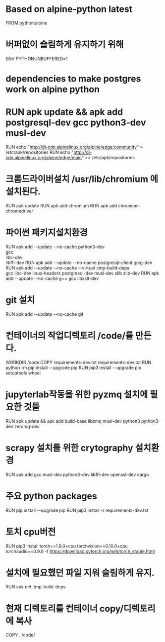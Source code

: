 # Based on alpine-python latest 
FROM python:alpine
# 버퍼없이 슬림하게 유지하기 위해
ENV PYTHONUNBUFFERED=1
# dependencies to make postgres work on alpine python
# RUN apk update && apk add postgresql-dev gcc python3-dev musl-dev

RUN echo "http://dl-cdn.alpinelinux.org/alpine/edge/community" > /etc/apk/repositories
RUN echo "http://dl-cdn.alpinelinux.org/alpine/edge/main" >> /etc/apk/repositories

# 크롬드라이버설치 /usr/lib/chromium 에 설치된다.
RUN apk update
RUN apk add chromium
RUN apk add chromium-chromedriver

# 파이썬 패키지설치환경
RUN apk add --update --no-cache python3-dev \
                        gcc \
                        libc-dev \
                        libffi-dev
RUN apk add --update --no-cache postgresql-client jpeg-dev
RUN apk add --update --no-cache --virtual .tmp-build-deps \
    gcc libc-dev linux-headers postgresql-dev musl-dev zlib zlib-dev
RUN apk add --update --no-cache g++ gcc libxslt-dev

# git 설치
RUN apk add --update --no-cache git

# 컨테이너의 작업디렉토리 /code/를 만든다.
WORKDIR /code
COPY requirements-dev.txt requirements-dev.txt
RUN python -m pip install --upgrade pip
RUN pip3 install --upgrade pip setuptools wheel

# jupyterlab작동을 위한 pyzmq 설치에 필요한 것들
RUN apk update && apk add build-base libzmq musl-dev python3 python3-dev zeromq-dev
# scrapy 설치를 위한 crytography 설치환경
RUN apk add gcc musl-dev python3-dev libffi-dev openssl-dev cargo

# 주요 python packages
RUN pip install --upgrade pip
RUN pip3 install -r requirements-dev.txt

# 토치 cpu버전
RUN pip3 install torch==1.9.0+cpu torchvision==0.10.0+cpu torchaudio==0.9.0 -f https://download.pytorch.org/whl/torch_stable.html

# 설치에 필요했던 파일 지워 슬림하게 유지.
RUN apk del .tmp-build-deps

# 현재 디렉토리를 컨테이너 copy/디렉토리에 복사
COPY . /code/